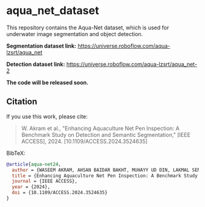 # aqua_net_dataset
This repository contains the Aqua-Net dataset, which is used for underwater image segmentation and object detection.

**Segmentation dataset link:**
https://universe.roboflow.com/aqua-lzsrt/aqua_net

**Detection dataset link:**
https://universe.roboflow.com/aqua-lzsrt/aqua_net-2

**The code will be released soon.**


## Citation

If you use this work, please cite:

> W. Akram et al., "Enhancing Aquaculture Net Pen Inspection: A Benchmark Study on Detection and Semantic Segmentation," [IEEE ACCESS], 2024. [10.1109/ACCESS.2024.3524635]

BibTeX:
```bibtex
@article{aqua-net24,
  author = {WASEEM AKRAM, AHSAN BAIDAR BAKHT, MUHAYY UD DIN, LAKMAL SENEVIRATNE AND IRFAN HUSSAIN},
  title = {Enhancing Aquaculture Net Pen Inspection: A Benchmark Study on Detection and Semantic Segmentation},
  journal = {IEEE ACCESS},
  year = {2024},
  doi = {10.1109/ACCESS.2024.3524635}
}
